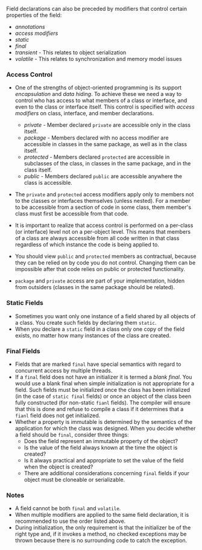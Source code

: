 Field declarations can also be preceded by modifiers that control certain properties of the field:
- *annotations*
- *access modifiers*
- *static*
- *final*
- *transient* - This relates to object serialization
- *volatile* - This relates to synchronization and memory model issues


### Access Control
- One of the strengths of object-oriented programming is its support *encapsulation* and *data hiding*. To achieve these we need a way to control who has access to what members of a class or interface, and even to the class or interface itself. This control is specified with *access modifiers* on class, interface, and member declarations.
	- *private* - Member declared `private` are accessible only in the class itself.
	- *package* - Members declared with no access modifier are accessible in classes in the same package, as well as in the class itself.
	- *protected* - Members declared `protected` are accessible in subclasses of the class, in classes in the same package, and in the class itself.
	- *public* - Members declared `public` are accessible anywhere the class is accessible.


- The `private` and `protected` access modifiers apply only to members not to the classes or interfaces themselves (unless nested). For a member to be accessible from a section of code in some class, them member's class must first be accessible from that code.
- It is important to realize that access control is performed on a per-class (or interface) level not on a per-object level. This means that members of a class are always accessible from all code written in that class regardless of which instance the code is being applied to.

- You should view `public` and `protected` members as contractual, because they can be relied on by code you do not control. Changing them can be impossible after that code relies on public or protected functionality.
- `package` and `private` access are part of your implementation, hidden from outsiders (classes in the same package should be related).


### Static Fields
- Sometimes you want only one instance of a field shared by all objects of a class. You create such fields by declaring them `static`. 
- When you declare a `static` field in a class only one copy of the field exists, no matter how many instances of the class are created.


### Final Fields
- Fields that are marked `final` have special semantics with regard to concurrent access by multiple threads.
- If a `final` field does not have an initializer it is termed a *blank final*. You would use a blank final when simple initialization is not appropriate for a field. Such fields must be initialized once the class has been initialized (in the case of `static final` fields) or once an object of the class been fully constructed (for non-static `fianl` fields). The compiler will ensure that this is done and refuse to compile a class if it determines that a `fianl` field does not get initialized.
- Whether a property is immutable is determined by the semantics of the application for which the class was designed. When you decide whether a field should be `final`, consider three things:
	- Does the field represent an immutable property of the object?
	- Is the value of the field always known at the time the object is created?
	- Is it always practical and appropriate to set the value of the field when the object is created?
	- There are additional considerations concerning `final` fields if your object must be cloneable or serializable.


### Notes
- A field cannot be both `final` and `volatile`.
- When multiple modifiers are applied to the same field declaration, it is recommended to use the order listed above.
- During initialization, the only requirement is that the initializer be of the right type and, if it invokes a method, no checked exceptions may be thrown because there is no surrounding code to catch the exception.

